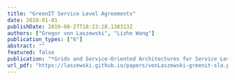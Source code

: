 ```yaml
---
title: "GreenIT Service Level Agreements"
date: 2010-01-01
publishDate: 2019-08-27T18:23:28.138313Z
authors: ["Gregor von Laszewski", "Lizhe Wang"]
publication_types: ["6"]
abstract: ""
featured: false
publication: "*Grids and Service-Oriented Architectures for Service Level Agreements*"
url_pdf: "https://laszewski.github.io/papers/vonLaszewski-greenit-sla.pdf"
---
```


